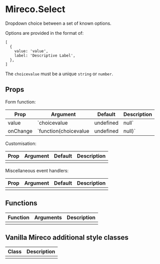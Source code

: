 # Mireco.Select

Dropdown choice between a set of known options.

Options are provided in the format of:

```
[
  {
    value: 'value',
    label: 'Descriptive Label',
  },
]
```

The `choicevalue` must be a unique `string` or `number`.

## Props

Form function:

| Prop | Argument | Default | Description |
| ---- | -------- | ------- | ----------- |
| value | `choicevalue|undefined|null` | `undefined` | Currently selected value. |
| onChange | `function(choicevalue|undefined|null)` | `undefined` | Callback when value changes. |

Customisation:

| Prop | Argument | Default | Description |
| ---- | -------- | ------- | ----------- |
|  |  |  |  |

Miscellaneous event handlers:

| Prop | Argument | Default | Description |
| ---- | -------- | ------- | ----------- |
|  |  |  |  |

## Functions

| Function | Arguments | Description |
| -------- | --------- | ----------- |
|  |  |  |

## Vanilla Mireco additional style classes

| Class | Description |
| ----- | ----------- |
|  |  |
